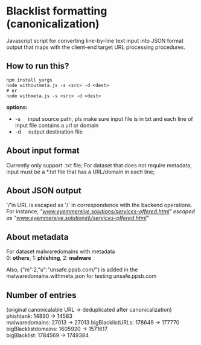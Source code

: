 # Blacklist formatting (canonicalization)
Javascript script for converting line-by-line text input into JSON format output that maps with the client-end target URL processing procedures.

## How to run this?
```
npm install yargs
node withoutmeta.js -s <src> -d <dest>
# or
node withmeta.js -s <src> -d <dest>
```
**options:**
* -s &nbsp;&nbsp;&nbsp;&nbsp;input source path, pls make sure input file is in txt and each line of input file contains a url or domain
* -d &nbsp;&nbsp;&nbsp;&nbsp;output destination file
<!-- * -w &nbsp;&nbsp;&nbsp;&nbsp;withmeta 1; withoutmeta 0; -->

## About input format
Currently only support .txt file;
For dataset that does not require metadata, input must be a *.txt file that has a URL/domain in each line;  
<!-- For dataset that requires metadata, input must be a *.csv file, each line of which is a URL/domain with url and metadata separated by ',' . -->

## About JSON output
'/'in URL is escaped as '\/' in correspondence with the backend operations.
For instance, *"www.eyemmersive.solutions/services-offered.html"*
*escaped as "www.eyemmersive.solutions\\/services-offered.html"*

## About metadata
For dataset malwaredomains with metadata  
0: **others**,
1: **phishing**,
2: **malware**

Also, {"m":2,"u":"unsafe.ppsb.com\/"} is added in the malwaredomains.withmeta.json for testing
unsafe.ppsb.com

## Number of entries 
(original canonicalable URL -> deduplicated after canonicalization)  
phishtank: 14890 -> 14583  
malwaredomains: 27013 -> 27013
bigBlacklistURLs: 178649 -> 177770  
bigBlacklistdomains: 1605920 -> 1571617  
bigBlacklist: 1784569 -> 1749384

